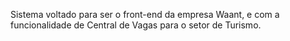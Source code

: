 Sistema voltado para ser o front-end da empresa Waant, e com a funcionalidade de Central de Vagas para o setor de Turismo.